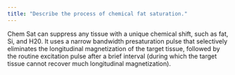 ```yaml
---
title: "Describe the process of chemical fat saturation."
---
```

Chem Sat can suppress any tissue with a unique chemical shift, such as fat, Si, and H20. It uses a narrow bandwidth presaturation pulse that selectively eliminates the longitudinal magnetization of the target tissue, followed by the routine excitation pulse after a brief interval (during which the target tissue cannot recover much longitudinal magnetization).

